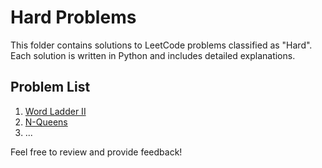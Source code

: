 # Hard Problems

This folder contains solutions to LeetCode problems classified as "Hard". Each solution is written in Python and includes detailed explanations.

## Problem List

1. [Word Ladder II](../Hard/0126_word_ladder_ii.py)
2. [N-Queens](../Hard/0051_n_queens.py)
3. ...

Feel free to review and provide feedback!
